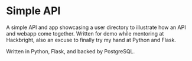 Simple API
==============
A simple API and app showcasing a user directory to illustrate how an API and webapp come together. Written for demo while mentoring at Hackbright, also an excuse to finally try my hand at Python and Flask.

Written in Python, Flask, and backed by PostgreSQL.
